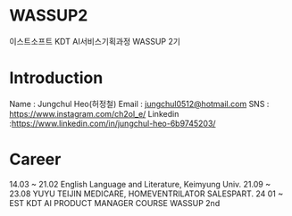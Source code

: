 # WASSUP2
이스트소프트 KDT AI서비스기획과정 WASSUP 2기

# Introduction
Name : Jungchul Heo(허정철)
Email : jungchul0512@hotmail.com
SNS : https://www.instagram.com/ch2ol_e/
Linkedin :https://www.linkedin.com/in/jungchul-heo-6b9745203/

# Career
14.03 ~ 21.02 English Language and Literature, Keimyung Univ.
21.09 ~ 23.08 YUYU TEIJIN MEDICARE, HOMEVENTRILATOR SALESPART.
24 01 ~ EST KDT AI PRODUCT MANAGER COURSE WASSUP 2nd
